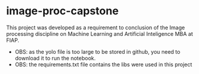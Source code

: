 # image-proc-capstone

This project was developed as a requirement to conclusion of the Image processing discipline on Machine Learning and Artificial Inteligence MBA at FIAP.

* OBS: as the yolo file is too large to be stored in github, you need to download it to run the notebook.
* OBS: the requirements.txt file contains the libs were used in this project
